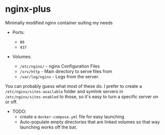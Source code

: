 # nginx-plus

Minimally modified nginx container suiting my needs

* Ports:
  * ``80``
  * ``437``

* Volumes:
  * ``/etc/nginx/`` - nginx Configuration Files
  * ``/srv/http`` - Main directory to serve files from
  * ``/var/log/nginx`` - Logs from the server.

You can probably guess what most of these do.  I prefer to create a ``/etc/nginx/sites-available`` folder and symlink
servers in ``/etc/nginx/sites-enabled`` to those, so it's easy to turn a specific server on or off.

 * TODO:
   * create a ``docker-compose.yml`` file for easy launching
   * Auto-populate empty directories that are linked volumes so that way launching works off the bat.
  